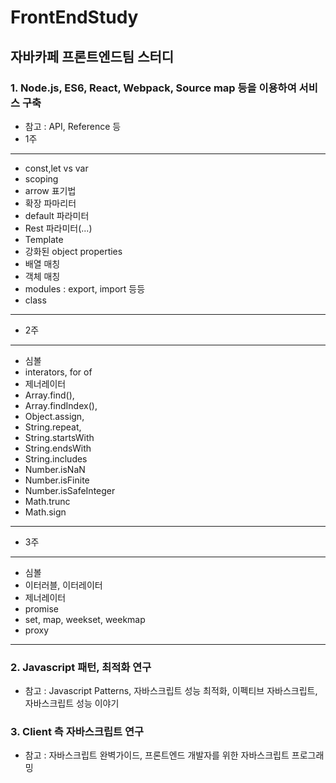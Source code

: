 # FrontEndStudy

## 자바카페 프론트엔드팀 스터디
### 1. Node.js, ES6, React, Webpack, Source map 등을 이용하여 서비스 구축
 - 참고 : API, Reference 등
 - 1주
 -------------------------------
 
 * const,let vs var
 * scoping
 * arrow 표기법
 * 확장 파마리터
 * default 파라미터
 * Rest 파라미터(...)
 * Template
 * 강화된 object properties
 * 배열 매칭
 * 객체 매칭
 * modules : export, import 등등
 * class
   
------------------------------- 

 - 2주
-------------------------------
* 심볼
* interators, for of
* 제너레이터
* Array.find(), 
* Array.findIndex(), 
* Object.assign, 
* String.repeat,
* String.startsWith
* String.endsWith
* String.includes
* Number.isNaN
* Number.isFinite
* Number.isSafeInteger
* Math.trunc
* Math.sign

-------------------------------
 
 - 3주
-------------------------------
- 심볼
- 이터러블, 이터레이터
- 제너레이터
- promise
- set, map, weekset, weekmap
- proxy
-------------------------------
 
### 2. Javascript 패턴, 최적화 연구
 - 참고 : Javascript Patterns, 자바스크립트 성능 최적화, 이펙티브 자바스크립트, 자바스크립트 성능 이야기
 

### 3. Client 측 자바스크립트 연구
 - 참고 : 자바스크립트 완벽가이드, 프론트엔드 개발자를 위한 자바스크립트 프로그래밍
